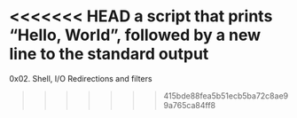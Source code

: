 <<<<<<< HEAD
a script that prints “Hello, World”, followed by a new line to the standard output
=======
0x02. Shell, I/O Redirections and filters
>>>>>>> 415bde88fea5b51ecb5ba72c8ae99a765ca84ff8
